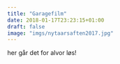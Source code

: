 ```yaml
---
title: "Garagefilm"
date: 2018-01-17T23:23:15+01:00
draft: false
image: "imgs/nytaarsaften2017.jpg"
---
```


her går det for alvor løs!